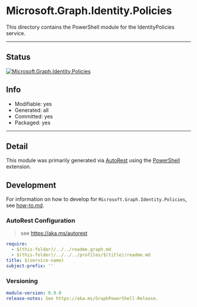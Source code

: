 <!-- region Generated -->
# Microsoft.Graph.Identity.Policies
This directory contains the PowerShell module for the IdentityPolicies service.

---
## Status
[![Microsoft.Graph.Identity.Policies](https://img.shields.io/powershellgallery/v/Microsoft.Graph.Identity.Policies.svg?style=flat-square&label=Microsoft.Graph.Identity.Policies "Microsoft.Graph.Identity.Policies")](https://www.powershellgallery.com/packages/Microsoft.Graph.Identity.Policies/)

## Info
- Modifiable: yes
- Generated: all
- Committed: yes
- Packaged: yes

---
## Detail
This module was primarily generated via [AutoRest](https://github.com/Azure/autorest) using the [PowerShell](https://github.com/Azure/autorest.powershell) extension.

## Development
For information on how to develop for `Microsoft.Graph.Identity.Policies`, see [how-to.md](how-to.md).
<!-- endregion -->

### AutoRest Configuration

> see https://aka.ms/autorest

``` yaml
require:
  - $(this-folder)/../../readme.graph.md
  - $(this-folder)/../../../profiles/$(title)/readme.md
title: $(service-name)
subject-prefix: ''

```
### Versioning

``` yaml
module-version: 0.9.0
release-notes: See https://aka.ms/GraphPowerShell-Release.
```
